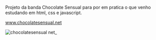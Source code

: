 Projeto da banda Chocolate Sensual para por em pratica o que venho estudando em html, css e javascript.

www.chocolatesensual.net

![chocolatesensual net_](https://user-images.githubusercontent.com/31770983/190723129-dc6112c4-eae9-4c5a-9976-223eaf4fa0d4.png)

